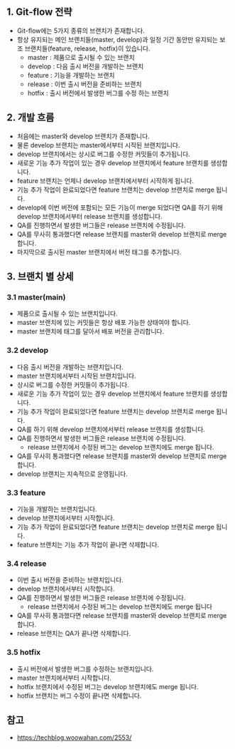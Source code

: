 ## 1. Git-flow 전략

- Git-flow에는 5가지 종류의 브랜치가 존재합니다. 
- 항상 유지되는 메인 브랜치들(master, develop)과 일정 기간 동안만 유지되는 보조 브랜치들(feature, release, hotfix)이 있습니다.
  - master : 제품으로 출시될 수 있는 브랜치
  - develop : 다음 출시 버전을 개발하는 브랜치
  - feature : 기능을 개발하는 브랜치
  - release : 이번 출시 버전을 준비하는 브랜치
  - hotfix : 출시 버전에서 발생한 버그를 수정 하는 브랜치

## 2. 개발 흐름

- 처음에는 master와 develop 브랜치가 존재합니다. 
- 물론 develop 브랜치는 master에서부터 시작된 브랜치입니다. 
- develop 브랜치에서는 상시로 버그를 수정한 커밋들이 추가됩니다. 
- 새로운 기능 추가 작업이 있는 경우 develop 브랜치에서 feature 브랜치를 생성합니다. 
- feature 브랜치는 언제나 develop 브랜치에서부터 시작하게 됩니다. 
- 기능 추가 작업이 완료되었다면 feature 브랜치는 develop 브랜치로 merge 됩니다. 
- develop에 이번 버전에 포함되는 모든 기능이 merge 되었다면 QA를 하기 위해 develop 브랜치에서부터 release 브랜치를 생성합니다. 
- QA를 진행하면서 발생한 버그들은 release 브랜치에 수정됩니다. 
- QA를 무사히 통과했다면 release 브랜치를 master와 develop 브랜치로 merge 합니다. 
- 마지막으로 출시된 master 브랜치에서 버전 태그를 추가합니다.

## 3. 브랜치 별 상세

### 3.1 master(main)

- 제품으로 출시될 수 있는 브랜치입니다.
- master 브랜치에 있는 커밋들은 항상 배포 가능한 상태여야 합니다.
- master 브랜치에 태그를 달아서 배포 버전을 관리합니다.

### 3.2 develop

- 다음 출시 버전을 개발하는 브랜치입니다.
- master 브랜치에서부터 시작된 브랜치입니다.
- 상시로 버그를 수정한 커밋들이 추가됩니다.
- 새로운 기능 추가 작업이 있는 경우 develop 브랜치에서 feature 브랜치를 생성합니다.
- 기능 추가 작업이 완료되었다면 feature 브랜치는 develop 브랜치로 merge 됩니다.
- QA를 하기 위해 develop 브랜치에서부터 release 브랜치를 생성합니다.
- QA를 진행하면서 발생한 버그들은 release 브랜치에 수정됩니다.
  - release 브랜치에서 수정된 버그는 develop 브랜치에도 merge 됩니다.
- QA를 무사히 통과했다면 release 브랜치를 master와 develop 브랜치로 merge 합니다.
- develop 브랜치는 지속적으로 운영됩니다.

### 3.3 feature

- 기능을 개발하는 브랜치입니다.
- develop 브랜치에서부터 시작합니다.
- 기능 추가 작업이 완료되었다면 feature 브랜치는 develop 브랜치로 merge 됩니다.
- feature 브랜치는 기능 추가 작업이 끝나면 삭제합니다.

### 3.4 release

- 이번 출시 버전을 준비하는 브랜치입니다.
- develop 브랜치에서부터 시작합니다.
- QA를 진행하면서 발생한 버그들은 release 브랜치에 수정됩니다.
  - release 브랜치에서 수정된 버그는 develop 브랜치에도 merge 됩니다
- QA를 무사히 통과했다면 release 브랜치를 master와 develop 브랜치로 merge 합니다.
- release 브랜치는 QA가 끝나면 삭제합니다.

### 3.5 hotfix

- 출시 버전에서 발생한 버그를 수정하는 브랜치입니다.
- master 브랜치에서부터 시작합니다.
- hotfix 브랜치에서 수정된 버그는 develop 브랜치에도 merge 됩니다.
- hotfix 브랜치는 버그 수정이 끝나면 삭제합니다.

## 참고

- https://techblog.woowahan.com/2553/